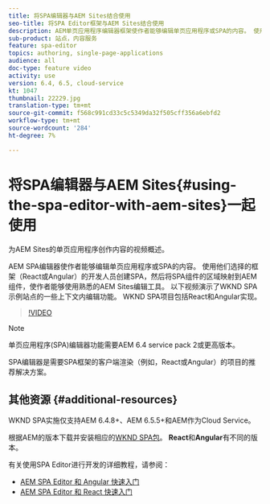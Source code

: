 ```yaml
---
title: 将SPA编辑器与AEM Sites结合使用
seo-title: 将SPA Editor框架与AEM Sites结合使用
description: AEM单页应用程序编辑器框架使作者能够编辑单页应用程序或SPA的内容。 使用React或Angular框架的开发人员创建SPA，然后将SPA组件的区域映射到AEM组件，使作者能够使用熟悉的AEM Sites编辑工具。
sub-product: 站点，内容服务
feature: spa-editor
topics: authoring, single-page-applications
audience: all
doc-type: feature video
activity: use
version: 6.4, 6.5, cloud-service
kt: 1047
thumbnail: 22229.jpg
translation-type: tm+mt
source-git-commit: f568c991cd33c5c5349da32f505cff356a6ebfd2
workflow-type: tm+mt
source-wordcount: '284'
ht-degree: 7%

---
```



# 将SPA编辑器与AEM Sites{#using-the-spa-editor-with-aem-sites}一起使用

为AEM Sites的单页应用程序创作内容的视频概述。

AEM SPA编辑器使作者能够编辑单页应用程序或SPA的内容。 使用他们选择的框架（React或Angular）的开发人员创建SPA，然后将SPA组件的区域映射到AEM组件，使作者能够使用熟悉的AEM Sites编辑工具。 以下视频演示了WKND SPA示例站点的一些上下文内编辑功能。 WKND SPA项目包括React和Angular实现。

>[!VIDEO](https://video.tv.adobe.com/v/22229?quality=12&learn=on)

>[!NOTE]
>
> 单页应用程序(SPA)编辑器功能需要AEM 6.4 service pack 2或更高版本。
>
> SPA编辑器是需要SPA框架的客户端渲染（例如，React或Angular）的项目的推荐解决方案。

## 其他资源 {#additional-resources}

WKND SPA实施仅支持AEM 6.4.8+、AEM 6.5.5+和AEM作为Cloud Service。

根据AEM的版本下载并安装相应的[WKND SPA包](https://github.com/adobe/aem-guides-wknd-spa/releases)。 **React**&#x200B;和&#x200B;**Angular**&#x200B;有不同的版本。

有关使用SPA Editor进行开发的详细教程，请参阅：

* [AEM SPA Editor 和 Angular 快速入门](https://docs.adobe.com/content/help/en/experience-manager-learn/spa-angular-tutorial/overview.html)
* [AEM SPA Editor 和 React 快速入门](https://docs.adobe.com/content/help/en/experience-manager-learn/spa-react-tutorial/overview.html)
